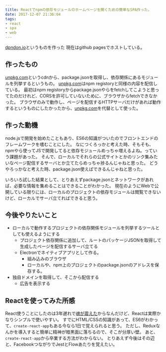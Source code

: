 ```yaml
---
title: Reactでnpmの依存モジュールのホームページを開くための簡単なSPA作った。
date: 2017-12-07 21:36:04
tags: 
- react
- spa
- web
---
```


[dpndon.io](https://k4h4shi.github.io/dpndon.io/)というものを作った
現在はgithub pagesでホストしている。

## 作ったもの
[unpkg.com](http://unpkg.com)というcdnから、package.jsonを取得し、依存関係にあるモジュールを列挙するというもの。
[unpkg.com](http://unpkg.com)はnpm registoryと同様の内容を配信している。
最初はnpm registoryからpackage.jsonやらをfetchしてこようと思ってたのだけれど、CORSを許可していないために、ブラウザからfetchできなかった。
ブラウザのみで動作し、ページを配信するHTTPサーバだけがあれば動作するというものにしたかったから、[unpkg.com](http://unpkg.com)を代替として使った。

## 作った動機
node.jsで開発を始めたこともあり、ES6の知識がついたのでフロントエンドのフレームワークを嗜むことにした。
なにつくろっかと考えた時、そもそも、npmやら使ってJSで開発してると依存モジュールめっちゃ増えるよね。っていう課題があった。
そんで、ローカルでそれらの公式サイトとかのリンク集みたいなページ配信するサーバとか立てたらめっちゃ捗るんじゃねと思った。
どうやろっかなと考えた時、package.json使えばできるんじゃねと思った。

いろいろ試した結果として、とりあえずpackage.jsonとネットワークがあれば、必要な情報を集めることはできることがわかった。
現在のようにWebで公開している限りには、ローカルのプロジェクトの依存モジュールは閲覧できないけど、ローカルでサーバ立てればできると思う。

## 今後やりたいこと
- ローカルで動作するプロジェクトの依存関係モジュールを列挙するツールとしても使えるようにする
  - プロジェクト依存関係に追加して、ルートのパッケージJSONを取得して生成したページを配信するサーバ立てる
  - Electronでネイティブアプリとして作る。
    - 組み込みのブラウザ
    - ローカルや、npm上のプロジェクトのpackage.jsonのアドレスを保存する。
- 独自ドメインを取得して、そこから配信する
  - 広告を表示する

## Reactを使ってみた所感
React使うことにしたのは3年遅れで[魂が震えた](https://qiita.com/mizchi/items/4d25bc26def1719d52e6)からなんだけど、Reactは実際かなりシンプルで使いやすい。
すでにHTML/CSSの知識があって、ES6がわかって、`create-react-app`もある今なら1日で覚えられると思う。
ただし、Reduxなんかを導入すると簡単に精神が暗黒面に落ちるので、そこが分厚い壁。
あと、`create-react-app`から卒業する方法がわからない。
とりあえず今後はその辺と、FacebookつながりでJestとFlowあたりを覚えたい。
